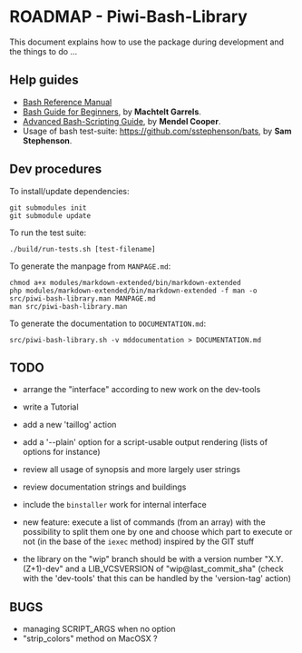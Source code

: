 ROADMAP - Piwi-Bash-Library
===========================

This document explains how to use the package during development and the things to do ...


## Help guides

-   [Bash Reference Manual](http://www.gnu.org/software/bash/manual/bashref.html)
-   [Bash Guide for Beginners](http://www.tldp.org/LDP/Bash-Beginners-Guide/html/Bash-Beginners-Guide.html),
    by **Machtelt Garrels**.
-   [Advanced Bash-Scripting Guide](http://www.tldp.org/LDP/abs/html/abs-guide.html),
    by **Mendel Cooper**.
-   Usage of bash test-suite: <https://github.com/sstephenson/bats>, by **Sam Stephenson**.


## Dev procedures

To install/update dependencies:

    git submodules init
    git submodule update

To run the test suite:

    ./build/run-tests.sh [test-filename]

To generate the manpage from `MANPAGE.md`:

    chmod a+x modules/markdown-extended/bin/markdown-extended
    php modules/markdown-extended/bin/markdown-extended -f man -o src/piwi-bash-library.man MANPAGE.md
    man src/piwi-bash-library.man

To generate the documentation to `DOCUMENTATION.md`:

    src/piwi-bash-library.sh -v mddocumentation > DOCUMENTATION.md


## TODO

-   arrange the "interface" according to new work on the dev-tools
-   write a Tutorial
-   add a new 'taillog' action
-   add a '--plain' option for a script-usable output rendering (lists of options for instance)

-   review all usage of synopsis and more largely user strings
-   review documentation strings and buildings
-   include the `binstaller` work for internal interface

-   new feature: execute a list of commands (from an array) with the possibility to split
    them one by one and choose which part to execute or not (in the base of the `iexec` method)
    inspired by the GIT stuff

-   the library on the "wip" branch should be with a version number "X.Y.(Z+1)-dev" and a LIB_VCSVERSION
    of "wip@last_commit_sha" (check with the 'dev-tools' that this can be handled by the 'version-tag' action)


## BUGS

-   managing SCRIPT_ARGS when no option
-   "strip_colors" method on MacOSX ?
